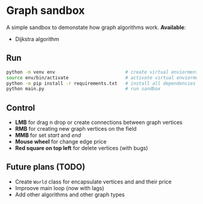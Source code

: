 # Graph sandbox

A simple sandbox to demonstate how graph algorithms work.
__Available__:
- Dijkstra algorithm


## Run 

```sh
python -m venv env                          # create virtual enviorment
source env/bin/activate                     # activate virtual enviorment
python -m pip install -r requirements.txt   # install all dependencies
python main.py                              # run sandbox
```

## Control

- __LMB__ for drag n drop or create connections between graph vertices
- __RMB__ for creating new graph vertices on the field
- __MMB__ for set *start* and *end* 
- __Mouse wheel__ for change edge price
- __Red square on top left__ for delete vertices (with bugs)

## Future plans (TODO)
- Create `World` class for encapsulate vertices and and their price
- Improove main loop (now with lags)
- Add other algorithms and other graph types
